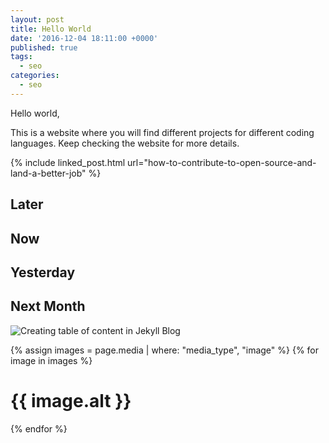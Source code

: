 ```yaml
---
layout: post
title: Hello World
date: '2016-12-04 18:11:00 +0000'
published: true
tags:
  - seo
categories:
  - seo
---
```


Hello world,

This is a website where you will find different projects for different coding languages. Keep checking the website for more details.

{% include linked_post.html url="how-to-contribute-to-open-source-and-land-a-better-job" %}

## Later

## Now

## Yesterday

## Next Month

![Creating table of content in Jekyll Blog](https://i.imgur.com/PXpPGSh.png "Creating table of content in Jekyll Blog")

{% assign images = page.media | where: "media_type", "image" %}
{% for image in images %}
  <h1>{{ image.alt }}</h1>
{% endfor %}
